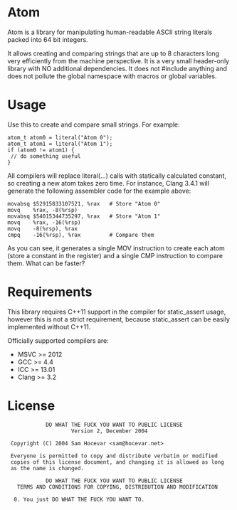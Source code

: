 Atom
====

Atom is a library for manipulating human-readable ASCII string literals packed into 64 bit integers.

It allows creating and comparing strings that are up to 8 characters long very efficiently from the machine perspective.
It is a very small header-only library with NO additional dependencies. It does not #include anything and does not pollute
the global namespace with macros or global variables.

Usage
====

Use this to create and compare small strings. For example:

```
atom_t atom0 = literal("Atom 0");
atom_t atom1 = literal("Atom 1");
if (atom0 != atom1) {
 // do something useful
}
```

All compilers will replace literal(...) calls with statically calculated constant, so creating a new atom takes zero time.
For instance, Clang 3.4.1 will generate the following assembler code for the example above:

```
movabsq	$52915833107521, %rax   # Store "Atom 0"
movq	%rax, -8(%rsp)
movabsq	$54015344735297, %rax   # Store "Atom 1"
movq	%rax, -16(%rsp)
movq	-8(%rsp), %rax
cmpq	-16(%rsp), %rax         # Compare them
```

As you can see, it generates a single MOV instruction to create each atom (store a constant in the register)
and a single CMP instruction to compare them.
What can be faster?

Requirements
====

This library requires C++11 support in the compiler for static_assert usage, however this is not a strict requirement,
because static_assert can be easily implemented without C++11.

Officially supported compilers are:
   * MSVC  >= 2012
   * GCC   >= 4.4
   * ICC   >= 13.01
   * Clang >= 3.2

License
====

```
            DO WHAT THE FUCK YOU WANT TO PUBLIC LICENSE
                    Version 2, December 2004

 Copyright (C) 2004 Sam Hocevar <sam@hocevar.net>

 Everyone is permitted to copy and distribute verbatim or modified
 copies of this license document, and changing it is allowed as long
 as the name is changed.

            DO WHAT THE FUCK YOU WANT TO PUBLIC LICENSE
   TERMS AND CONDITIONS FOR COPYING, DISTRIBUTION AND MODIFICATION

  0. You just DO WHAT THE FUCK YOU WANT TO.
```
